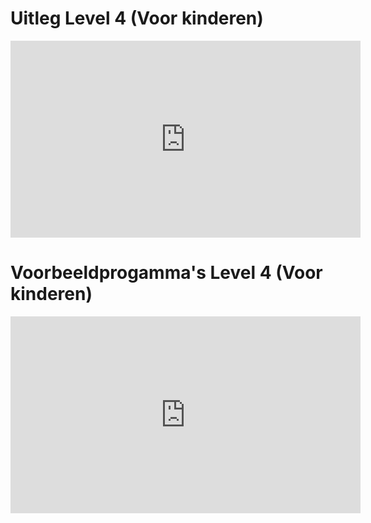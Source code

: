 # Uitleg Level 4 (Voor kinderen)

<iframe width="560" height="315" src="https://www.youtube.com/embed/1HjVN_HEdCc" frameborder="0" allow="accelerometer; autoplay; encrypted-media; gyroscope; picture-in-picture" allowfullscreen></iframe>

# Voorbeeldprogamma's Level 4 (Voor kinderen)

<iframe width="560" height="315" src="https://www.youtube.com/embed/LPb70c833x4" frameborder="0" allow="accelerometer; autoplay; encrypted-media; gyroscope; picture-in-picture" allowfullscreen></iframe>



